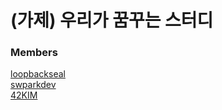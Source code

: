 # (가제) 우리가 꿈꾸는 스터디
### Members
[loopbackseal](https://github.com/young961027)  
[swparkdev](https://github.com/swparkdev)  
[42KIM](https://github.com/42KIM) 